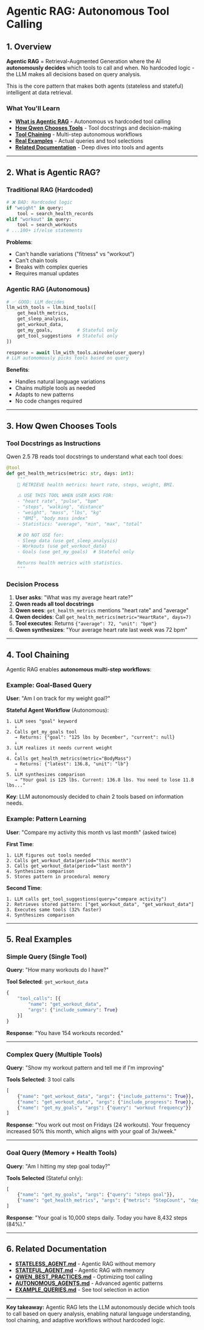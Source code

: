 # Agentic RAG: Autonomous Tool Calling

## 1. Overview

**Agentic RAG** = Retrieval-Augmented Generation where the AI **autonomously decides** which tools to call and when. No hardcoded logic - the LLM makes all decisions based on query analysis.

This is the core pattern that makes both agents (stateless and stateful) intelligent at data retrieval.

### What You'll Learn

- **[What is Agentic RAG](#2-what-is-agentic-rag)** - Autonomous vs hardcoded tool calling
- **[How Qwen Chooses Tools](#3-how-qwen-chooses-tools)** - Tool docstrings and decision-making
- **[Tool Chaining](#4-tool-chaining)** - Multi-step autonomous workflows
- **[Real Examples](#5-real-examples)** - Actual queries and tool selections
- **[Related Documentation](#6-related-documentation)** - Deep dives into tools and agents

---

## 2. What is Agentic RAG?

### Traditional RAG (Hardcoded)

```python
# ❌ BAD: Hardcoded logic
if "weight" in query:
    tool = search_health_records
elif "workout" in query:
    tool = search_workouts
# ...100+ if/else statements
```

**Problems**:
- Can't handle variations ("fitness" vs "workout")
- Can't chain tools
- Breaks with complex queries
- Requires manual updates

### Agentic RAG (Autonomous)

```python
# ✅ GOOD: LLM decides
llm_with_tools = llm.bind_tools([
    get_health_metrics,
    get_sleep_analysis,
    get_workout_data,
    get_my_goals,         # Stateful only
    get_tool_suggestions  # Stateful only
])

response = await llm_with_tools.ainvoke(user_query)
# LLM autonomously picks tools based on query
```

**Benefits**:
- Handles natural language variations
- Chains multiple tools as needed
- Adapts to new patterns
- No code changes required

---

## 3. How Qwen Chooses Tools

### Tool Docstrings as Instructions

Qwen 2.5 7B reads tool docstrings to understand what each tool does:

```python
@tool
def get_health_metrics(metric: str, days: int):
    """
    🔢 RETRIEVE health metrics: heart rate, steps, weight, BMI.

    ⚠️ USE THIS TOOL WHEN USER ASKS FOR:
    - "heart rate", "pulse", "bpm"
    - "steps", "walking", "distance"
    - "weight", "mass", "lbs", "kg"
    - "BMI", "body mass index"
    - Statistics: "average", "min", "max", "total"

    ❌ DO NOT USE for:
    - Sleep data (use get_sleep_analysis)
    - Workouts (use get_workout_data)
    - Goals (use get_my_goals)  # Stateful only

    Returns health metrics with statistics.
    """
```

### Decision Process

1. **User asks**: "What was my average heart rate?"
2. **Qwen reads all tool docstrings**
3. **Qwen sees**: `get_health_metrics` mentions "heart rate" and "average"
4. **Qwen decides**: Call `get_health_metrics(metric="HeartRate", days=7)`
5. **Tool executes**: Returns `{"average": 72, "unit": "bpm"}`
6. **Qwen synthesizes**: "Your average heart rate last week was 72 bpm"

---

## 4. Tool Chaining

Agentic RAG enables **autonomous multi-step workflows**:

### Example: Goal-Based Query

**User**: "Am I on track for my weight goal?"

**Stateful Agent Workflow** (Autonomous):

```
1. LLM sees "goal" keyword
   ↓
2. Calls get_my_goals tool
   → Returns: {"goal": "125 lbs by December", "current": null}
   ↓
3. LLM realizes it needs current weight
   ↓
4. Calls get_health_metrics(metric="BodyMass")
   → Returns: {"latest": 136.8, "unit": "lb"}
   ↓
5. LLM synthesizes comparison
   → "Your goal is 125 lbs. Current: 136.8 lbs. You need to lose 11.8 lbs..."
```

**Key**: LLM autonomously decided to chain 2 tools based on information needs.

### Example: Pattern Learning

**User**: "Compare my activity this month vs last month" (asked twice)

**First Time**:
```
1. LLM figures out tools needed
2. Calls get_workout_data(period="this month")
3. Calls get_workout_data(period="last month")
4. Synthesizes comparison
5. Stores pattern in procedural memory
```

**Second Time**:
```
1. LLM calls get_tool_suggestions(query="compare activity")
2. Retrieves stored pattern: ["get_workout_data", "get_workout_data"]
3. Executes same tools (32% faster)
4. Synthesizes comparison
```

---

## 5. Real Examples

### Simple Query (Single Tool)

**Query**: "How many workouts do I have?"

**Tool Selected**: `get_workout_data`

```python
{
    "tool_calls": [{
        "name": "get_workout_data",
        "args": {"include_summary": True}
    }]
}
```

**Response**: "You have 154 workouts recorded."

---

### Complex Query (Multiple Tools)

**Query**: "Show my workout pattern and tell me if I'm improving"

**Tools Selected**: 3 tool calls

```python
[
    {"name": "get_workout_data", "args": {"include_patterns": True}},
    {"name": "get_workout_data", "args": {"include_progress": True}},
    {"name": "get_my_goals", "args": {"query": "workout frequency"}}
]
```

**Response**: "You work out most on Fridays (24 workouts). Your frequency increased 50% this month, which aligns with your goal of 3x/week."

---

### Goal Query (Memory + Health Tools)

**Query**: "Am I hitting my step goal today?"

**Tools Selected** (Stateful only):

```python
[
    {"name": "get_my_goals", "args": {"query": "steps goal"}},
    {"name": "get_health_metrics", "args": {"metric": "StepCount", "days": 1}}
]
```

**Response**: "Your goal is 10,000 steps daily. Today you have 8,432 steps (84%)."

---

## 6. Related Documentation

- **[STATELESS_AGENT.md](STATELESS_AGENT.md)** - Agentic RAG without memory
- **[STATEFUL_AGENT.md](STATEFUL_AGENT.md)** - Agentic RAG with memory
- **[QWEN_BEST_PRACTICES.md](QWEN_BEST_PRACTICES.md)** - Optimizing tool calling
- **[AUTONOMOUS_AGENTS.md](AUTONOMOUS_AGENTS.md)** - Advanced agentic patterns
- **[EXAMPLE_QUERIES.md](EXAMPLE_QUERIES.md)** - See tool selection in action

---

**Key takeaway:** Agentic RAG lets the LLM autonomously decide which tools to call based on query analysis, enabling natural language understanding, tool chaining, and adaptive workflows without hardcoded logic.
